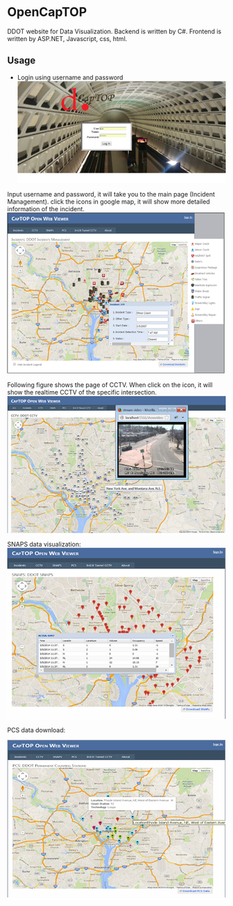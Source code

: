 OpenCapTOP
==========

DDOT website for Data Visualization. 
Backend is written by C#.
Frontend is written by ASP.NET, Javascript, css, html.

Usage
------
* Login using username and password
![](https://github.com/hailid88/OpenCapTOP/blob/master/login.png)

Input username and password, it will take you to the main page (Incident Management). click the icons in google map, it will show more detailed information of the incident. 
![](https://github.com/hailid88/OpenCapTOP/blob/master/opencaptop.png)

Following figure shows the page of CCTV. When click on the icon, it will show the realtime CCTV of the specific intersection. 
![](https://github.com/hailid88/OpenCapTOP/blob/master/CCTV.png)

SNAPS data visualization:
![](https://github.com/hailid88/OpenCapTOP/blob/master/SNAPS.png)

PCS data download:

![](https://github.com/hailid88/OpenCapTOP/blob/master/PCS.png)
